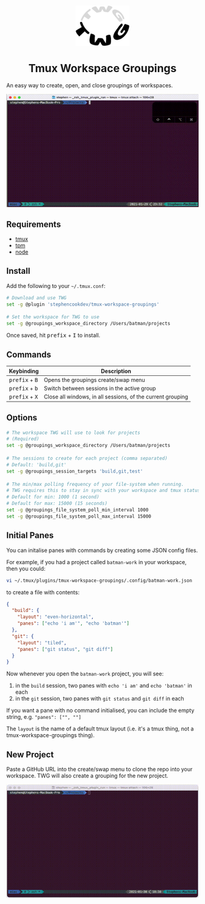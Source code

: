 <div align="center">
  <img width="140" src="https://raw.githubusercontent.com/stephencookdev/tmux-workspace-groupings/assets/twg.png" />
  <h1>Tmux Workspace Groupings</h1>
</div>

An easy way to create, open, and close groupings of workspaces.

![TWG working in zsh](https://raw.githubusercontent.com/stephencookdev/tmux-workspace-groupings/assets/preview.gif)

## Requirements

- [tmux](https://github.com/tmux/tmux/wiki/Installing)
- [tpm](https://github.com/tmux-plugins/tpm#installation)
- [node](https://nodejs.org/en/download/package-manager/)

## Install

Add the following to your `~/.tmux.conf`:

```bash
# Download and use TWG
set -g @plugin 'stephencookdev/tmux-workspace-groupings'

# Set the workspace for TWG to use
set -g @groupings_workspace_directory /Users/batman/projects
```

Once saved, hit <kbd>prefix</kbd> + <kbd>I</kbd> to install.

## Commands

| Keybinding                       | Description                                                 |
| -------------------------------- | ----------------------------------------------------------- |
| <kbd>prefix</kbd> + <kbd>B</kbd> | Opens the groupings create/swap menu                        |
| <kbd>prefix</kbd> + <kbd>b</kbd> | Switch between sessions in the active group                 |
| <kbd>prefix</kbd> + <kbd>X</kbd> | Close all windows, in all sessions, of the current grouping |

## Options

```bash
# The workspace TWG will use to look for projects
# (Required)
set -g @groupings_workspace_directory /Users/batman/projects

# The sessions to create for each project (comma separated)
# Default: 'build,git'
set -g @groupings_session_targets 'build,git,test'

# The min/max polling frequency of your file-system when running.
# TWG requires this to stay in sync with your workspace and tmux status
# Default for min: 1000 (1 second)
# Default for max: 15000 (15 seconds)
set -g @groupings_file_system_poll_min_interval 1000
set -g @groupings_file_system_poll_max_interval 15000
```

## Initial Panes

You can initalise panes with commands by creating some JSON config files.

For example, if you had a project called `batman-work` in your workspace, then you could:

```bash
vi ~/.tmux/plugins/tmux-workspace-groupings/.config/batman-work.json
```

to create a file with contents:

```json
{
  "build": {
    "layout": "even-horizontal",
    "panes": ["echo 'i am'", "echo 'batman'"]
  },
  "git": {
    "layout": "tiled",
    "panes": ["git status", "git diff"]
  }
}
```

Now whenever you open the `batman-work` project, you will see:

1. in the `build` session, two panes with `echo 'i am'` and `echo 'batman'` in each
2. in the `git` session, two panes with `git status` and `git diff` in each

If you want a pane with no command initialised, you can include the empty string, e.g. `"panes": ["", ""]`

The `layout` is the name of a default tmux layout (i.e. it's a tmux thing, not a tmux-workspace-groupings thing).

## New Project

Paste a GitHub URL into the create/swap menu to clone the repo into your workspace. TWG will also create a grouping for the new project.

![Cloning a new project and creating a grouping](https://raw.githubusercontent.com/stephencookdev/tmux-workspace-groupings/assets/new-project.gif)
